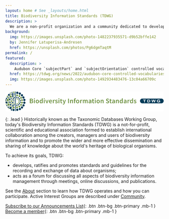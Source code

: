 ```yaml
---
layout: home # See _layouts/home.html
title: Biodiversity Information Standards (TDWG)
description: >
  We are a non-profit organization and a community dedicated to developing **biodiversity information standards**.
background:
  img: https://images.unsplash.com/photo-1482237935571-d9b52bffe142
  by: Jennifer Latuperisa-Andresen
  href: https://unsplash.com/photos/Pg6dgmTaqtM
permalink: /
featured:
  description: >
    Audubon Core `subjectPart` and `subjectOrientation` controlled vocabularies are open for public comment until December 7.
  href: https://tdwg.org/news/2022/audubon-core-controlled-vocabularies-for-views/
  img: https://images.unsplash.com/photo-1492934483476-13c04a66709c
---
```


![TDWG logo](/assets/images/tdwg-logo-long-colour.svg)

{: .lead }
Historically known as the Taxonomic Databases Working Group, today's Biodiversity Information Standards (TDWG) is a not-for-profit, scientific and educational association formed to establish international collaboration among the creators, managers and users of biodiversity information and to promote the wider and more effective dissemination and sharing of knowledge about the world's heritage of biological organisms.

To achieve its goals, TDWG:

- develops, ratifies and promotes standards and guidelines for the recording and exchange of data about organisms;
- acts as a forum for discussing all aspects of biodiversity information management through meetings, online discussions, and publications.

See the [About](/about/) section to learn how TDWG operates and how you can participate. Active Interest Groups are described under [Community](/community/).

[<i class="fa fa-envelope me-1"></i> Subscribe to our Announcements List](http://eepurl.com/8VIvn){: .btn .btn-bg .btn-primary .mb-1 }
[<i class="fa fa-user me-1"></i> Become a member](/about/membership/){: .btn .btn-bg .btn-primary .mb-1 }
